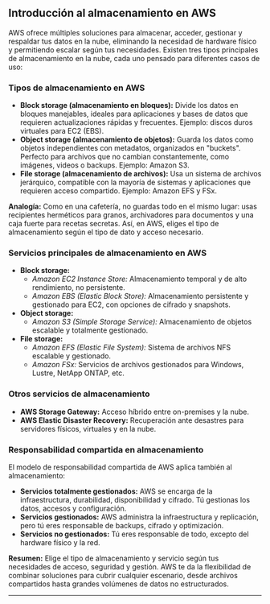 ## Introducción al almacenamiento en AWS

AWS ofrece múltiples soluciones para almacenar, acceder, gestionar y respaldar tus datos en la nube, eliminando la necesidad de hardware físico y permitiendo escalar según tus necesidades. Existen tres tipos principales de almacenamiento en la nube, cada uno pensado para diferentes casos de uso:

### Tipos de almacenamiento en AWS

- **Block storage (almacenamiento en bloques):** Divide los datos en bloques manejables, ideales para aplicaciones y bases de datos que requieren actualizaciones rápidas y frecuentes. Ejemplo: discos duros virtuales para EC2 (EBS).
- **Object storage (almacenamiento de objetos):** Guarda los datos como objetos independientes con metadatos, organizados en "buckets". Perfecto para archivos que no cambian constantemente, como imágenes, videos o backups. Ejemplo: Amazon S3.
- **File storage (almacenamiento de archivos):** Usa un sistema de archivos jerárquico, compatible con la mayoría de sistemas y aplicaciones que requieren acceso compartido. Ejemplo: Amazon EFS y FSx.

**Analogía:**
Como en una cafetería, no guardas todo en el mismo lugar: usas recipientes herméticos para granos, archivadores para documentos y una caja fuerte para recetas secretas. Así, en AWS, eliges el tipo de almacenamiento según el tipo de dato y acceso necesario.

### Servicios principales de almacenamiento en AWS

- **Block storage:**
  - _Amazon EC2 Instance Store:_ Almacenamiento temporal y de alto rendimiento, no persistente.
  - _Amazon EBS (Elastic Block Store):_ Almacenamiento persistente y gestionado para EC2, con opciones de cifrado y snapshots.
- **Object storage:**
  - _Amazon S3 (Simple Storage Service):_ Almacenamiento de objetos escalable y totalmente gestionado.
- **File storage:**
  - _Amazon EFS (Elastic File System):_ Sistema de archivos NFS escalable y gestionado.
  - _Amazon FSx:_ Servicios de archivos gestionados para Windows, Lustre, NetApp ONTAP, etc.

### Otros servicios de almacenamiento

- **AWS Storage Gateway:** Acceso híbrido entre on-premises y la nube.
- **AWS Elastic Disaster Recovery:** Recuperación ante desastres para servidores físicos, virtuales y en la nube.

### Responsabilidad compartida en almacenamiento

El modelo de responsabilidad compartida de AWS aplica también al almacenamiento:

- **Servicios totalmente gestionados:** AWS se encarga de la infraestructura, durabilidad, disponibilidad y cifrado. Tú gestionas los datos, accesos y configuración.
- **Servicios gestionados:** AWS administra la infraestructura y replicación, pero tú eres responsable de backups, cifrado y optimización.
- **Servicios no gestionados:** Tú eres responsable de todo, excepto del hardware físico y la red.

**Resumen:**
Elige el tipo de almacenamiento y servicio según tus necesidades de acceso, seguridad y gestión. AWS te da la flexibilidad de combinar soluciones para cubrir cualquier escenario, desde archivos compartidos hasta grandes volúmenes de datos no estructurados.

---
